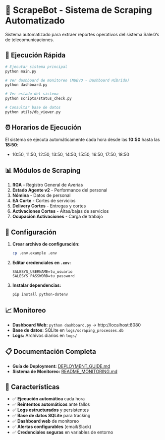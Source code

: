 # 🤖 ScrapeBot - Sistema de Scraping Automatizado

Sistema automatizado para extraer reportes operativos del sistema SalesYs de telecomunicaciones.

## 🚀 Ejecución Rápida

```bash
# Ejecutar sistema principal
python main.py

# Ver dashboard de monitoreo (NUEVO - Dashboard Híbrido)
python dashboard.py

# Ver estado del sistema
python scripts/status_check.py

# Consultar base de datos
python utils/db_viewer.py
```

## ⏰ Horarios de Ejecución

El sistema se ejecuta automáticamente cada hora desde las **10:50** hasta las **18:50**:
- 10:50, 11:50, 12:50, 13:50, 14:50, 15:50, 16:50, 17:50, 18:50

## 📊 Módulos de Scraping

1. **RGA** - Registro General de Averías
2. **Estado Agente v2** - Performance del personal
3. **Nómina** - Datos de personal
4. **EA Corte** - Cortes de servicios
5. **Delivery Cortes** - Entregas y cortes
6. **Activaciones Cortes** - Altas/bajas de servicios
7. **Ocupación Activaciones** - Carga de trabajo

## 🔧 Configuración

1. **Crear archivo de configuración:**
   ```bash
   cp .env.example .env
   ```

2. **Editar credenciales en `.env`:**
   ```env
   SALESYS_USERNAME=tu_usuario
   SALESYS_PASSWORD=tu_password
   ```

3. **Instalar dependencias:**
   ```bash
   pip install python-dotenv
   ```

## 📈 Monitoreo

- **Dashboard Web:** `python dashboard.py` → http://localhost:8080
- **Base de datos:** SQLite en `logs/scraping_processes.db`
- **Logs:** Archivos diarios en `logs/`

## 📋 Documentación Completa

- **Guía de Deployment:** [DEPLOYMENT_GUIDE.md](DEPLOYMENT_GUIDE.md)
- **Sistema de Monitoreo:** [README_MONITORING.md](README_MONITORING.md)

## 🎯 Características

- ✅ **Ejecución automática** cada hora
- ✅ **Reintentos automáticos** ante fallos
- ✅ **Logs estructurados** y persistentes
- ✅ **Base de datos SQLite** para tracking
- ✅ **Dashboard web** de monitoreo
- ✅ **Alertas configurables** (email/Slack)
- ✅ **Credenciales seguras** en variables de entorno
